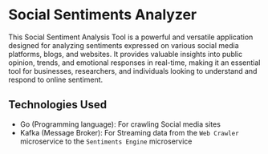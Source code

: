 # Social Sentiments Analyzer

This Social Sentiment Analysis Tool is a powerful and versatile application designed for analyzing sentiments expressed on various social media platforms, blogs, and websites. It provides valuable insights into public opinion, trends, and emotional responses in real-time, making it an essential tool for businesses, researchers, and individuals looking to understand and respond to online sentiment.

## Technologies Used

- Go (Programming language): For crawling Social media sites
- Kafka (Message Broker): For Streaming data from the `Web Crawler` microservice to the `Sentiments Engine` microservice
